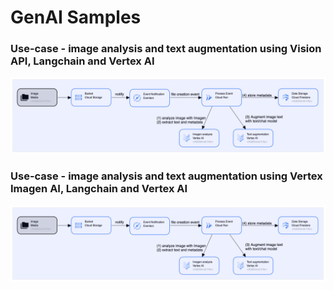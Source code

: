 # GenAI Samples

### Use-case - image analysis and text augmentation using Vision API, Langchain and Vertex AI
![Vision-VisionAPI](images/Vision-Vertex-Imagen.png)

### Use-case - image analysis and text augmentation using Vertex Imagen AI, Langchain and Vertex AI
![Vision-Vertex-Imagen](images/Vision-Vertex-Imagen.png)